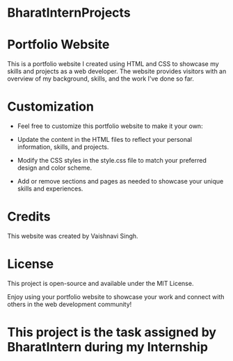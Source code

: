# BharatInternProjects

# Portfolio Website

This is a portfolio website I created using HTML and CSS to showcase my skills and projects as a web developer. The website provides visitors with an overview of my background, skills, and the work I've done so far.

# Customization

- Feel free to customize this portfolio website to make it your own:

- Update the content in the HTML files to reflect your personal information, skills, and projects.

- Modify the CSS styles in the style.css file to match your preferred design and color scheme.

- Add or remove sections and pages as needed to showcase your unique skills and experiences.

# Credits
This website was created by Vaishnavi Singh.

# License
This project is open-source and available under the MIT License.

Enjoy using your portfolio website to showcase your work and connect with others in the web development community!

# This project is the task assigned by BharatIntern during my Internship





